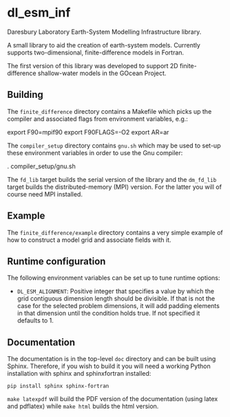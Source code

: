 # dl_esm_inf
Daresbury Laboratory Earth-System Modelling Infrastructure library.

A small library to aid the creation of earth-system models. Currently
supports two-dimensional, finite-difference models in Fortran.

The first version of this library was developed to support 2D finite-
difference shallow-water models in the GOcean Project.

## Building ##

The ``finite_difference`` directory contains a Makefile which picks up
the compiler and associated flags from environment variables, e.g.:

  export F90=mpif90
  export F90FLAGS=-O2
  export AR=ar

The ``compiler_setup`` directory contains ``gnu.sh`` which may be used
to set-up these environment variables in order to use the Gnu compiler:

  . compiler_setup/gnu.sh

The `fd_lib` target builds the serial version of the library and the
`dm_fd_lib` target builds the distributed-memory (MPI) version. For
the latter you will of course need MPI installed.

## Example ##

The `finite_difference/example` directory contains a very simple example
of how to construct a model grid and associate fields with it.

## Runtime configuration ##

The following environment variables can be set up to tune runtime options:

- `DL_ESM_ALIGNMENT`: Positive integer that specifies a value by which the grid
contiguous dimension length should be divisible. If that is not the case for
the selected problem dimensions, it will add padding elements in that dimension
until the condition holds true. If not specified it defaults to 1.

## Documentation ##

The documentation is in the top-level `doc` directory and can be built
using Sphinx. Therefore, if you wish to build it you will need a
working Python installation with sphinx and sphinxfortran installed:

    pip install sphinx sphinx-fortran

``make latexpdf`` will build the PDF version of the documentation
(using latex and pdflatex) while ``make html`` builds the html
version.
